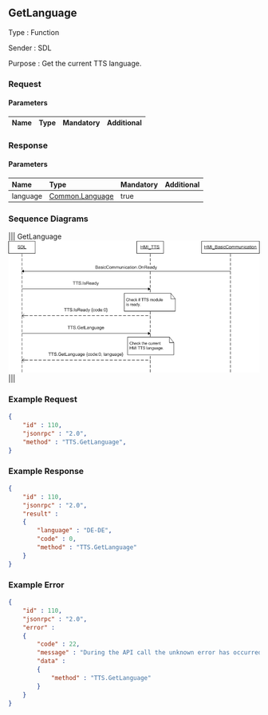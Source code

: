 ## GetLanguage

Type
: Function

Sender
: SDL

Purpose
: Get the current TTS language.

### Request

#### Parameters

|Name|Type|Mandatory|Additional|
|:---|:---|:--------|:---------|

### Response

#### Parameters

|Name|Type|Mandatory|Additional|
|:---|:---|:--------|:---------|
|language|[Common.Language](../../Common/Enums/index.md#language)|true||

### Sequence Diagrams
|||
GetLanguage
![GetLanguage](./assets/GetLanguage.png)
|||

### Example Request

```json
{
	"id" : 110,
	"jsonrpc" : "2.0",
	"method" : "TTS.GetLanguage",
}
```
### Example Response

```json
{
	"id" : 110,
	"jsonrpc" : "2.0",
	"result" :
	{
		"language" : "DE-DE",
		"code" : 0,
		"method" : "TTS.GetLanguage"
	}
}
```

### Example Error

```json
{
	"id" : 110,
	"jsonrpc" : "2.0",
	"error" :
	{
		"code" : 22,
		"message" : "During the API call the unknown error has occurred",
		"data" :
		{
			"method" : "TTS.GetLanguage"
		}
	}
}
```
